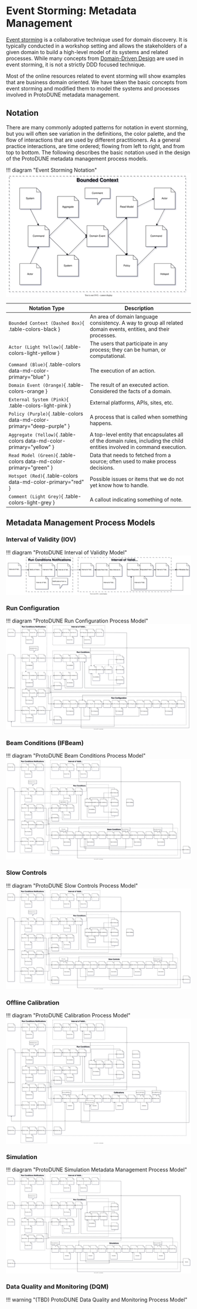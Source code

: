 # Event Storming: Metadata Management

[Event storming](https://www.eventstorming.com/) is a collaborative technique used for domain discovery. It is typically conducted in a workshop setting and allows the stakeholders of a given domain to build a high-level model of its systems and related processes. While many concepts from [Domain-Driven Design](https://github.com/ddd-crew/welcome-to-ddd) are used in event storming, it is not a strictly DDD focused technique.

Most of the online resources related to event storming will show examples that are business domain oriented. We have taken the basic concepts from event storming and modified them to model the systems and processes involved in ProtoDUNE metadata management.

## Notation

There are many commonly adopted patterns for notation in event storming, but you will often see variation in the definitions, the color palette, and the flow of interactions that are used by different practitioners. As a general practice interactions, are time ordered; flowing from left to right, and from top to bottom. The following describes the basic notation used in the design of the ProtoDUNE metadata management process models.

!!! diagram "Event Storming Notation"
    ![Alt text](../images/es-notation.drawio.svg "Event Storming Notation")

| Notation Type                                                               | Description                                                                     |
| --------------------------------------------------------------------------- | ------------------------------------------------------------------------------- |
| `Bounded Context (Dashed Box)`{ .table-colors-black }                       | An area of domain language consistency. A way to group all related domain events, entities, and their processes. |
| `Actor (Light Yellow)`{ .table-colors-light-yellow }                        | The users that participate in any process; they can be human, or computational. |
| `Command (Blue)`{ .table-colors data-md-color-primary="blue" }              | The execution of an action. |
| `Domain Event (Orange)`{ .table-colors-orange }                             | The result of an executed action. Considered the facts of a domain. |
| `External System (Pink)`{ .table-colors-light-pink }                        | External platforms, APIs, sites, etc. |
| `Policy (Purple)`{ .table-colors data-md-color-primary="deep-purple" }      | A process that is called when something happens. |
| `Aggregate (Yellow)`{ .table-colors data-md-color-primary="yellow" }        | A top-level entity that encapsulates all of the domain rules, including the child entities involved in command execution. |
| `Read Model (Green)`{ .table-colors data-md-color-primary="green" }         | Data that needs to fetched from a source; often used to make process decisions. |
| `Hotspot (Red)`{ .table-colors data-md-color-primary="red" }                | Possible issues or items that we do not yet know how to handle. |
| `Comment (Light Grey)`{ .table-colors-light-grey }                          | A callout indicating something of note. |

## Metadata Management Process Models

### Interval of Validity (IOV)
!!! diagram "ProtoDUNE Interval of Validity Model"
    ![Alt text](../images/es-iov-metadata.drawio.svg "ProtoDUNE Interval of Validity Metadata Management Process Model")

### Run Configuration
!!! diagram "ProtoDUNE Run Configuration Process Model"
    ![Alt text](../images/es-config-metadata.drawio.svg "ProtoDUNE Run Configuration Metadata Management Process Model")

### Beam Conditions (IFBeam)
!!! diagram "ProtoDUNE Beam Conditions Process Model"
    ![Alt text](../images/es-beam-metadata.drawio.svg "ProtoDUNE Beam Conditions Metadata Management Process Model")

### Slow Controls
!!! diagram "ProtoDUNE Slow Controls Process Model"
    ![Alt text](../images/es-slow-controls-metadata.drawio.svg "ProtoDUNE Slow Controls Metadata Management Process Model")

### Offline Calibration
!!! diagram "ProtoDUNE Calibration Process Model"
    ![Alt text](../images/es-calibration-metadata.drawio.svg "ProtoDUNE Calibration Metadata Management Process Model")

### Simulation
!!! diagram "ProtoDUNE Simulation Metadata Management Process Model"
    ![Alt text](../images/es-simulation-metadata.drawio.svg "ProtoDUNE Simulation Metadata Management Process Model")

### Data Quality and Monitoring (DQM)
!!! warning "(TBD) ProtoDUNE Data Quality and Monitoring Process Model"
